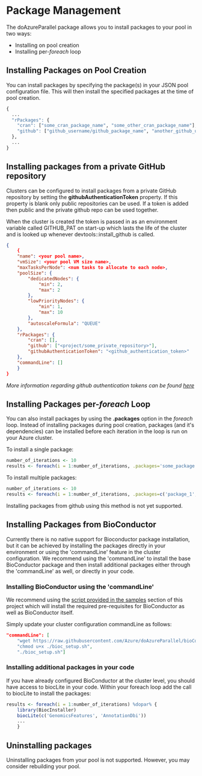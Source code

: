 # Package Management

The doAzureParallel package allows you to install packages to your pool in two ways:
- Installing on pool creation
- Installing per-*foreach* loop

## Installing Packages on Pool Creation
You can install packages by specifying the package(s) in your JSON pool configuration file. This will then install the specified packages at the time of pool creation.

```R
{
  ...
  "rPackages": {
    "cran": ["some_cran_package_name", "some_other_cran_package_name"],
    "github": ["github_username/github_package_name", "another_github_username/another_github_package_name"]
  },
  ...
}
```

## Installing packages from a private GitHub repository

Clusters can be configured to install packages from a private GitHub repository by setting the __githubAuthenticationToken__ property. If this property is blank only public repositories can be used. If a token is added then public and the private github repo can be used together.

When the cluster is created the token is passed in as an environment variable called GITHUB\_PAT on start-up which lasts the life of the cluster and is looked up whenever devtools::install_github is called.

```json
{
    {
    "name": <your pool name>,
    "vmSize": <your pool VM size name>,
    "maxTasksPerNode": <num tasks to allocate to each node>,
    "poolSize": {
        "dedicatedNodes": {
            "min": 2,
            "max": 2
        },
        "lowPriorityNodes": {
            "min": 1,
            "max": 10
        },
        "autoscaleFormula": "QUEUE"
    },
    "rPackages": {
        "cran": [],
        "github": ["<project/some_private_repository>"],
        "githubAuthenticationToken": "<github_authentication_token>"
    },
    "commandLine": []
    }
}
```

_More information regarding github authentication tokens can be found [here](https://help.github.com/articles/creating-a-personal-access-token-for-the-command-line/)_

## Installing Packages per-*foreach* Loop
You can also install packages by using the **.packages** option in the *foreach* loop. Instead of installing packages during pool creation, packages (and it's dependencies) can be installed before each iteration in the loop is run on your Azure cluster.

To install a single package:
```R
number_of_iterations <- 10
results <- foreach(i = 1:number_of_iterations, .packages='some_package') %dopar% { ... }
```

To install multiple packages:
```R
number_of_iterations <- 10
results <- foreach(i = 1:number_of_iterations, .packages=c('package_1', 'package_2')) %dopar% { ... }
```

Installing packages from github using this method is not yet supported.

## Installing Packages from BioConductor
Currently there is no native support for Bioconductor package installation, but it can be achieved by installing the packages directly in your environment or using the 'commandLine' feature in the cluster configuration. We recommend using the 'commandLine' to install the base BioConductor package and then install additional packages either through the 'commandLine' as well, or directly in your code.

### Installing BioConductor using the 'commandLine'

We recommend using the [script provided in the samples](../samples/package_management/bioc_setup.sh) section of this project which will install the required pre-requisites for BioConductor as well as BioConductor itself.

Simply update your cluster configuration commandLine as follows:
```json
"commandLine": [
    "wget https://raw.githubusercontent.com/Azure/doAzureParallel/bioConductorDocs/samples/package_management/bioc_setup.sh",
    "chmod u+x ./bioc_setup.sh",
    "./bioc_setup.sh"]
```

### Installing additional packages in your code

If you have already configured BioConductor at the cluster level, you should have access to biocLite in your code. Within your foreach loop add the call to biocLite to install the packages:

```r
results <- foreach(i = 1:number_of_iterations) %dopar% { 
    library(BiocInstaller)
    biocLite(c('GenomicsFeatures', 'AnnotationDbi'))
    ...
    }
```

## Uninstalling packages
Uninstalling packages from your pool is not supported. However, you may consider rebuilding your pool.
